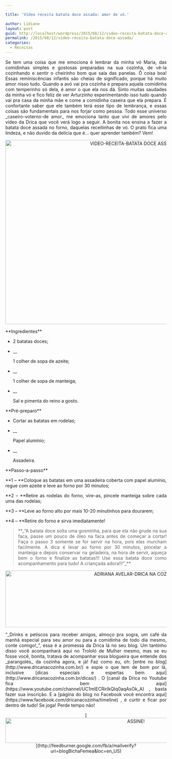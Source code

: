 ```yaml
---

title: 'Vídeo receita batata doce assada: amor de vó.'

author: Lidiane
layout: post
guid: http://localhost/wordpress/2015/08/12/video-receita-batata-doce-assada/
permalink: /2015/08/12/video-receita-batata-doce-assada/
categories:
  - Receitas
---
```

<p align="justify">
  Se tem uma coisa que me emociona é lembrar da minha vó Maria, das comidinhas simples e gostosas preparadas na sua cozinha, de vê-la cozinhando e sentir o cheirinho bom que saía das panelas. Ô coisa boa! Essas reminiscências infantis são cheias de significado, porque há muito amor nisso tudo. Quando a avó vai pra cozinha e prepara aquela comidinha com temperinho só dela, é amor o que ela nos dá. Sinto muitas saudades da minha vó e fico feliz de ver Arturzinho experimentando isso tudo quando vai pra casa da minha mãe e come a comidinha caseira que ela prepara. É confortante saber que ele também terá esse tipo de lembrança, e essas coisas são fundamentais para nos forjar como pessoa. Todo esse universo _caseiro-voterno-de amor_ me emociona tanto que vivi de amores pelo vídeo da Drica que você verá logo a seguir. A bonita nos ensina a fazer a batata doce assada no forno, daquelas receitinhas de vó. O prato fica uma lindeza, e não duvido da delícia que é… quer aprender também? Vem!
</p>

<p align="center">
  <a href="http://www.trololodemulher.com.br/blog/wp-content/uploads/2015/08/VIDEO-RECEITA-BATATA-DOCE-ASSADA2.jpg"><img class="alignnone size-full wp-image-11287" src="http://www.trololodemulher.com.br/blog/wp-content/uploads/2015/08/VIDEO-RECEITA-BATATA-DOCE-ASSADA2.jpg" alt="VIDEO-RECEITA-BATATA DOCE ASSADA[2]" width="800" height="575" /></a>
</p>

<p align="justify">
  **Ingredientes**
</p>

  * <p align="justify">
      2 batatas doces;
    </p>

  * __ <p align="justify">
      1 colher de sopa de azeite;
    </p>

  * __ <p align="justify">
      1 colher de sopa de manteiga;
    </p>

  * __ <p align="justify">
      Sal e pimenta do reino a gosto.
    </p>

<p align="justify">
  **Pré-preparo**
</p>

  * <p align="justify">
      Cortar as batatas em rodelas;
    </p>

  * __ <p align="justify">
      Papel alumínio;
    </p>

  * __ <p align="justify">
      Assadeira.
    </p>

<p align="justify">
  **Passo-a-passo**
</p>

<p align="justify">
  **1 – **Coloque as batatas em uma assadeira coberta com papel alumínio, regue com azeite e leve ao forno por 30 minutos;
</p>

<p align="justify">
  **2 – **Retire as rodelas do forno, vire-as, pincele manteiga sobre cada uma das rodelas;
</p>

<p align="justify">
  **3 – **Leve ao forno alto por mais 10-20 minutinhos para dourarem;
</p>

<p align="justify">
  **4 – **Retire do forno e sirva imediatamente!
</p>

> <p align="justify">
>   **_“A batata doce solta uma gosminha, para que ela não grude na sua faca, passe um pouco de óleo na faca antes de começar a cortar! Faça o passo 3 somente se for servir na hora, pois elas murcham facilmente. A dica é levar ao forno por 30 minutos, pincelar a manteiga e depois conservar na geladeira, na hora de servir, aqueça bem o forno e finalize as batatas!!! Use essa batata doce como acompanhamento para tudo! A criançada adora!!!”_**
> </p>

<p align="center">
</p>

<p align="center">
  <a href="http://www.trololodemulher.com.br/blog/wp-content/uploads/2015/08/ADRIANA-AVELAR-DRICA-NA-COZINHA.jpg"><img class="alignnone size-full wp-image-11291" src="http://www.trololodemulher.com.br/blog/wp-content/uploads/2015/08/ADRIANA-AVELAR-DRICA-NA-COZINHA.jpg" alt="ADRIANA AVELAR-DRICA NA COZINHA" width="800" height="177" /></a>
</p>

<p align="justify">
  “_Drinks e petiscos para receber amigos, almoço pra sogra, um café da manhã especial para seu amor ou para a comidinha de todo dia mesmo, conte comigo!_”, essa é a promessa da Drica lá no seu blog. Um tantinho disso você acompanhará aqui no Trololó de Mulher mesmo, mas se eu fosse você, bonita, tratava de acompanhar essa blogueira que entende dos _parangolés_ da cozinha agora, e já! Faz como eu, oh: [entre no blog](http://www.dricanacozinha.com.br/)  e espie o que tem de bom por lá, inclusive [dicas especiais e espertas bem aqui](http://www.dricanacozinha.com.br/dicas/) . O [canal da Drica no Youtube fica bem aqui](https://www.youtube.com/channel/UC1mIECRirlkQIq0aqAsOk_A) , basta fazer sua inscrição. E a [página do blog no Facebook você encontra aqui](https://www.facebook.com/dricanacozinha/timeline) , é curtir e ficar por dentro de tudo! Se joga! Perde tempo não!
</p>

<p align="center">
  [<img class="alignnone size-full wp-image-10439" src="http://www.trololodemulher.com.br/blog/wp-content/uploads/2014/09/ASSINE.png" alt="ASSINE!" width="800" height="78" />](http://feedburner.google.com/fb/a/mailverify?uri=blogBichaFemea&loc=en_US) 
</p>

<p align="justify">